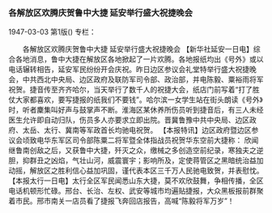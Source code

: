 ### 各解放区欢腾庆贺鲁中大捷  延安举行盛大祝捷晚会

1947-03-03
第1版()
专栏：

　　各解放区欢腾庆贺鲁中大捷
    延安举行盛大祝捷晚会
    【新华社延安一日电】综合各地消息，鲁中大捷在解放区各地掀起了一片欢腾。各地报纸均出《号外》或以电话辗转相告，延安军民纷纷开会庆祝。昨日边区参议会礼堂特举行盛大祝捷晚会，中共西北中央局、边区政府及联防军司令部、政治部，并电陈毅、粟裕雨将军祝贺。捷音传至齐齐哈尔，当天举行了数千人的祝捷大会，纸店门前写着“打了胜仗大家都喜欢，要写捷报的纸我们不要钱”。哈尔滨一女学生站在街头朗读《号外》时，听者麇集叫好声与鼓掌声不断。淮海区某休养所伤员听到捷音后，有三人未经医生允许即自动归队，伤员多人亦要求立即出院。晋冀鲁豫中共中央局、边区政府、太岳、太行、冀南等军政首长均驰电祝贺。
    【本报特讯】边区政府暨边区参议会顷致电华东军区司令部陈粟二将军暨全体指战员祝贺华东空前大捷称：
    欣闻继鲁南创敌之后，又获鲁中大捷，歼灭之众，缴械之多创造空前纪录，寒独夫之逆胆，抑群丑之凶焰，气壮山河，威震寰宇；影响所及，定使蒋管区之黑暗统治益加动摇，解放区之胜利信心益加巩固，谨代表本区三千万人民驰电致贺，并表慰忱。
    【本报太行一日电】太行全区军民闻悉山东大捷，莫不欢欣鼓舞，争相传播，全区电话机顿形忙碌。邢台、长治、左权、武安等城市均遍贴捷报，大众黑板报前群聚着市民。邢市南关一店员看了捷报飞奔回店报告，高喊“陈毅将军万岁”！
